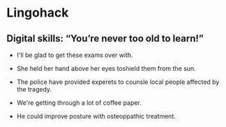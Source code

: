 # Lingohack
## Digital skills: “You’re never too old to learn!”

* I'll be glad to get these exams over with.

* She held her hand above her eyes toshield them from the sun.

* The police have provided experets to counsle local people affected by the tragedy.

* We're getting through a lot of coffee paper.

* He could improve posture with osteoppathic treatment.

